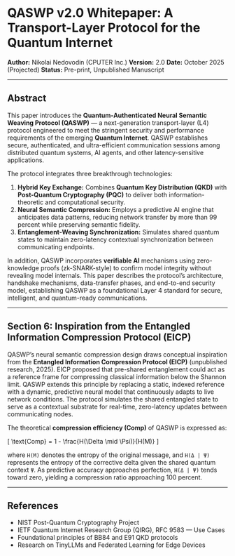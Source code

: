 # **QASWP v2.0 Whitepaper: A Transport-Layer Protocol for the Quantum Internet**

**Author:** Nikolai Nedovodin (CPUTER Inc.)
**Version:** 2.0
**Date:** October 2025 (Projected)
**Status:** Pre-print, Unpublished Manuscript

---

## **Abstract**

This paper introduces the **Quantum-Authenticated Neural Semantic Weaving Protocol (QASWP)** — a next-generation transport-layer (L4) protocol engineered to meet the stringent security and performance requirements of the emerging **Quantum Internet**. QASWP establishes secure, authenticated, and ultra-efficient communication sessions among distributed quantum systems, AI agents, and other latency-sensitive applications.

The protocol integrates three breakthrough technologies:

1. **Hybrid Key Exchange:** Combines **Quantum Key Distribution (QKD)** with **Post-Quantum Cryptography (PQC)** to deliver both information-theoretic and computational security.
2. **Neural Semantic Compression:** Employs a predictive AI engine that anticipates data patterns, reducing network transfer by more than 99 percent while preserving semantic fidelity.
3. **Entanglement-Weaving Synchronization:** Simulates shared quantum states to maintain zero-latency contextual synchronization between communicating endpoints.

In addition, QASWP incorporates **verifiable AI** mechanisms using zero-knowledge proofs (zk-SNARK-style) to confirm model integrity without revealing model internals. This paper describes the protocol’s architecture, handshake mechanisms, data-transfer phases, and end-to-end security model, establishing QASWP as a foundational Layer 4 standard for secure, intelligent, and quantum-ready communications.

---

## **Section 6: Inspiration from the Entangled Information Compression Protocol (EICP)**

QASWP’s neural semantic compression design draws conceptual inspiration from the **Entangled Information Compression Protocol (EICP)** (unpublished research, 2025). EICP proposed that pre-shared entanglement could act as a reference frame for compressing classical information below the Shannon limit. QASWP extends this principle by replacing a static, indexed reference with a dynamic, predictive neural model that continuously adapts to live network conditions. The protocol simulates the shared entangled state to serve as a contextual substrate for real-time, zero-latency updates between communicating nodes.

The theoretical **compression efficiency (Comp)** of QASWP is expressed as:

[
\text{Comp} = 1 - \frac{H(\Delta \mid \Psi)}{H(M)}
]

where `H(M)` denotes the entropy of the original message, and `H(Δ | Ψ)` represents the entropy of the corrective delta given the shared quantum context `Ψ`. As predictive accuracy approaches perfection, `H(Δ | Ψ)` tends toward zero, yielding a compression ratio approaching 100 percent.

---

## **References**

* NIST Post-Quantum Cryptography Project
* IETF Quantum Internet Research Group (QIRG), RFC 9583 — Use Cases
* Foundational principles of BB84 and E91 QKD protocols
* Research on TinyLLMs and Federated Learning for Edge Devices
